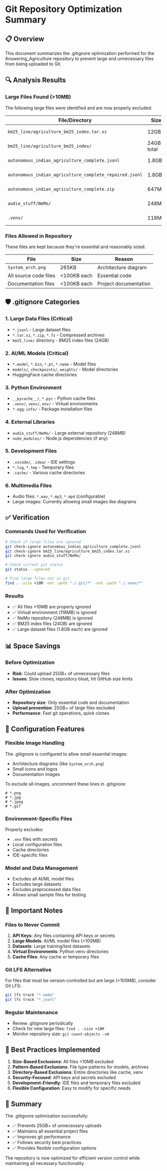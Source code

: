 # Git Repository Optimization Summary

## 📋 Overview
This document summarizes the .gitignore optimization performed for the Answering_Agriculture repository to prevent large and unnecessary files from being uploaded to Git.

## 🔍 Analysis Results

### Large Files Found (>10MB)
The following large files were identified and are now properly excluded:

| File/Directory | Size | Status |
|---------------|------|--------|
| `bm25_line/agriculture_bm25_index.tar.xz` | 12GB | ✅ Ignored |
| `bm25_line/agriculture_bm25_index/` | 24GB total | ✅ Ignored |
| `autonomous_indian_agriculture_complete.jsonl` | 1.8GB | ✅ Ignored |
| `autonomous_indian_agriculture_complete_repaired.jsonl` | 1.8GB | ✅ Ignored |
| `autonomous_indian_agriculture_complete.zip` | 647MB | ✅ Ignored |
| `audio_stuff/NeMo/` | 248MB | ✅ Ignored |
| `.venv/` | 118MB | ✅ Ignored |

### Files Allowed in Repository
These files are kept because they're essential and reasonably sized:

| File | Size | Reason |
|------|------|--------|
| `System_arch.png` | 265KB | Architecture diagram |
| All source code files | <100KB each | Essential code |
| Documentation files | <100KB each | Project documentation |

## 🛡️ .gitignore Categories

### 1. Large Data Files (Critical)
- `*.jsonl` - Large dataset files
- `*.tar.xz`, `*.zip`, `*.7z` - Compressed archives
- `bm25_line/` directory - BM25 index files (24GB)

### 2. AI/ML Models (Critical)
- `*.model`, `*.bin`, `*.pt`, `*.nemo` - Model files
- `models/`, `checkpoints/`, `weights/` - Model directories
- HuggingFace cache directories

### 3. Python Environment
- `__pycache__/`, `*.pyc` - Python cache files
- `.venv/`, `venv/`, `env/` - Virtual environments
- `*.egg-info/` - Package installation files

### 4. External Libraries
- `audio_stuff/NeMo/` - Large external repository (248MB)
- `node_modules/` - Node.js dependencies (if any)

### 5. Development Files
- `.vscode/`, `.idea/` - IDE settings
- `*.log`, `*.tmp` - Temporary files
- `.cache/` - Various cache directories

### 6. Multimedia Files
- Audio files: `*.wav`, `*.mp3`, `*.mp4` (configurable)
- Large images: Currently allowing small images like diagrams

## ✅ Verification

### Commands Used for Verification
```bash
# Check if large files are ignored
git check-ignore autonomous_indian_agriculture_complete.jsonl
git check-ignore bm25_line/agriculture_bm25_index.tar.xz
git check-ignore audio_stuff/NeMo/

# Check current git status
git status --ignored

# Find large files not in git
find . -size +10M -not -path "./.git/*" -not -path "./.venv/*"
```

### Results
- ✅ All files >10MB are properly ignored
- ✅ Virtual environment (118MB) is ignored
- ✅ NeMo repository (248MB) is ignored
- ✅ BM25 index files (24GB) are ignored
- ✅ Large dataset files (1.8GB each) are ignored

## 📊 Space Savings

### Before Optimization
- **Risk**: Could upload 25GB+ of unnecessary files
- **Issues**: Slow clones, repository bloat, hit GitHub size limits

### After Optimization
- **Repository size**: Only essential code and documentation
- **Upload prevention**: 25GB+ of large files excluded
- **Performance**: Fast git operations, quick clones

## 🔧 Configuration Features

### Flexible Image Handling
The .gitignore is configured to allow small essential images:
- Architecture diagrams (like `System_arch.png`)
- Small icons and logos
- Documentation images

To exclude all images, uncomment these lines in .gitignore:
```gitignore
# *.png
# *.jpg
# *.jpeg
# *.gif
```

### Environment-Specific Files
Properly excludes:
- `.env` files with secrets
- Local configuration files
- Cache directories
- IDE-specific files

### Model and Data Management
- Excludes all AI/ML model files
- Excludes large datasets
- Excludes preprocessed data files
- Allows small sample files for testing

## 🚨 Important Notes

### Files to Never Commit
1. **API Keys**: Any files containing API keys or secrets
2. **Large Models**: AI/ML model files (>100MB)
3. **Datasets**: Large training/test datasets
4. **Virtual Environments**: Python venv directories
5. **Cache Files**: Any cache or temporary files

### Git LFS Alternative
For files that must be version-controlled but are large (>100MB), consider Git LFS:
```bash
git lfs track "*.nemo"
git lfs track "*.jsonl"
```

### Regular Maintenance
- Review .gitignore periodically
- Check for new large files: `find . -size +10M`
- Monitor repository size: `git count-objects -vH`

## 🎯 Best Practices Implemented

1. **Size-Based Exclusions**: All files >10MB excluded
2. **Pattern-Based Exclusions**: File type patterns for models, archives
3. **Directory-Based Exclusions**: Entire directories like cache, venv
4. **Security-Focused**: API keys and secrets excluded
5. **Development-Friendly**: IDE files and temporary files excluded
6. **Flexible Configuration**: Easy to modify for specific needs

## 📝 Summary

The .gitignore optimization successfully:
- ✅ Prevents 25GB+ of unnecessary uploads
- ✅ Maintains all essential project files
- ✅ Improves git performance
- ✅ Follows security best practices
- ✅ Provides flexible configuration options

The repository is now optimized for efficient version control while maintaining all necessary functionality.
